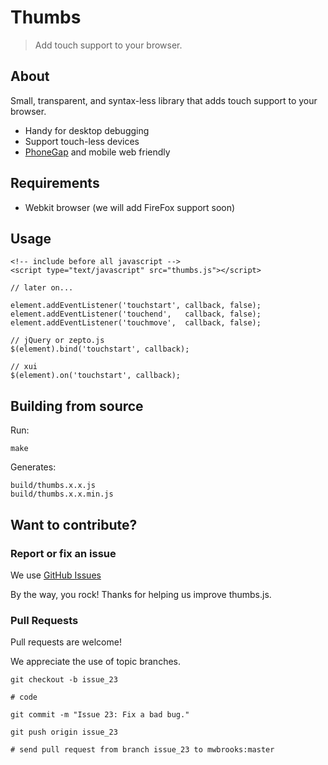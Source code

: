 Thumbs
======

> Add touch support to your browser.

About
-----

Small, transparent, and syntax-less library that adds touch support to your browser.

- Handy for desktop debugging
- Support touch-less devices
- [PhoneGap](http://phonegap.com) and mobile web friendly

Requirements
------------

- Webkit browser (we will add FireFox support soon)

Usage
-----

    <!-- include before all javascript -->
    <script type="text/javascript" src="thumbs.js"></script>

    // later on...

    element.addEventListener('touchstart', callback, false);
    element.addEventListener('touchend',   callback, false);
    element.addEventListener('touchmove',  callback, false);

    // jQuery or zepto.js
    $(element).bind('touchstart', callback);

    // xui
    $(element).on('touchstart', callback);

Building from source
--------------------

Run:

    make

Generates:

    build/thumbs.x.x.js
    build/thumbs.x.x.min.js

Want to contribute?
-------------------

### Report or fix an issue

We use [GitHub Issues](https://github.com/mwbrooks/thumbs.js/issues)

By the way, you rock! Thanks for helping us improve thumbs.js.

### Pull Requests

Pull requests are welcome!

We appreciate the use of topic branches.

    git checkout -b issue_23

    # code

    git commit -m "Issue 23: Fix a bad bug."

    git push origin issue_23

    # send pull request from branch issue_23 to mwbrooks:master

